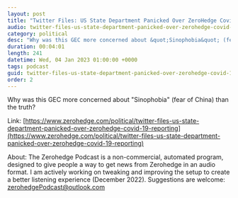 ```yaml
---
layout: post
title: "Twitter Files: US State Department Panicked Over ZeroHedge Covid-19 Reporting"
audio: twitter-files-us-state-department-panicked-over-zerohedge-covid-19-reporting-0
category: political
desc: "Why was this GEC more concerned about &quot;Sinophobia&quot; (fear of China) than the truth? "
duration: 00:04:01
length: 241
datetime: Wed, 04 Jan 2023 01:00:00 +0000
tags: podcast
guid: twitter-files-us-state-department-panicked-over-zerohedge-covid-19-reporting-0
order: 2
---
```

Why was this GEC more concerned about &quot;Sinophobia&quot; (fear of China) than the truth? 

Link: [https://www.zerohedge.com/political/twitter-files-us-state-department-panicked-over-zerohedge-covid-19-reporting](https://www.zerohedge.com/political/twitter-files-us-state-department-panicked-over-zerohedge-covid-19-reporting)

About: The Zerohedge Podcast is a non-commercial, automated program, designed to give people a way to get news from Zerohedge in an audio format.  I am actively working on tweaking and improving the setup to create a better listening experience (December 2022).  Suggestions are welcome: [zerohedgePodcast@outlook.com](mailto:zerohedgePodcast@outlook.com)